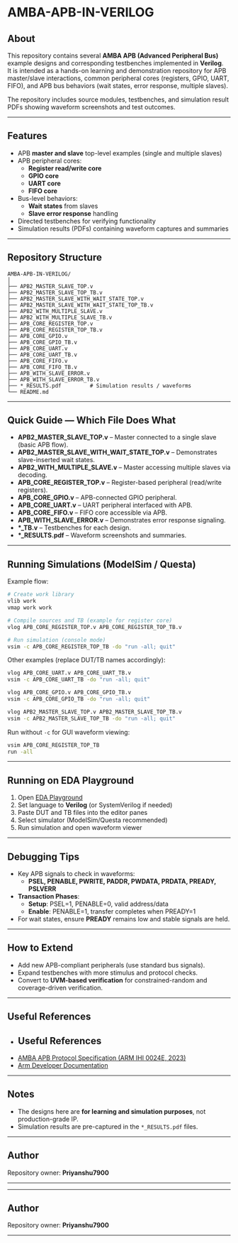 # AMBA-APB-IN-VERILOG

## About
This repository contains several **AMBA APB (Advanced Peripheral Bus)** example designs and corresponding testbenches implemented in **Verilog**.  
It is intended as a hands-on learning and demonstration repository for APB master/slave interactions, common peripheral cores (registers, GPIO, UART, FIFO), and APB bus behaviors (wait states, error response, multiple slaves).

The repository includes source modules, testbenches, and simulation result PDFs showing waveform screenshots and test outcomes.

---

## Features
- APB **master and slave** top-level examples (single and multiple slaves)  
- APB peripheral cores:
  - **Register read/write core**  
  - **GPIO core**  
  - **UART core**  
  - **FIFO core**  
- Bus-level behaviors:
  - **Wait states** from slaves  
  - **Slave error response** handling  
- Directed testbenches for verifying functionality  
- Simulation results (PDFs) containing waveform captures and summaries  

---

## Repository Structure
```
AMBA-APB-IN-VERILOG/
│
├── APB2_MASTER_SLAVE_TOP.v
├── APB2_MASTER_SLAVE_TOP_TB.v
├── APB2_MASTER_SLAVE_WITH_WAIT_STATE_TOP.v
├── APB2_MASTER_SLAVE_WITH_WAIT_STATE_TOP_TB.v
├── APB2_WITH_MULTIPLE_SLAVE.v
├── APB2_WITH_MULTIPLE_SLAVE_TB.v
├── APB_CORE_REGISTER_TOP.v
├── APB_CORE_REGISTER_TOP_TB.v
├── APB_CORE_GPIO.v
├── APB_CORE_GPIO_TB.v
├── APB_CORE_UART.v
├── APB_CORE_UART_TB.v
├── APB_CORE_FIFO.v
├── APB_CORE_FIFO_TB.v
├── APB_WITH_SLAVE_ERROR.v
├── APB_WITH_SLAVE_ERROR_TB.v
├── *_RESULTS.pdf         # Simulation results / waveforms
└── README.md
```

---

## Quick Guide — Which File Does What
- **APB2_MASTER_SLAVE_TOP.v** – Master connected to a single slave (basic APB flow).  
- **APB2_MASTER_SLAVE_WITH_WAIT_STATE_TOP.v** – Demonstrates slave-inserted wait states.  
- **APB2_WITH_MULTIPLE_SLAVE.v** – Master accessing multiple slaves via decoding.  
- **APB_CORE_REGISTER_TOP.v** – Register-based peripheral (read/write registers).  
- **APB_CORE_GPIO.v** – APB-connected GPIO peripheral.  
- **APB_CORE_UART.v** – UART peripheral interfaced with APB.  
- **APB_CORE_FIFO.v** – FIFO core accessible via APB.  
- **APB_WITH_SLAVE_ERROR.v** – Demonstrates error response signaling.  
- **\*_TB.v** – Testbenches for each design.  
- **\*_RESULTS.pdf** – Waveform screenshots and summaries.  

---

## Running Simulations (ModelSim / Questa)
Example flow:

```bash
# Create work library
vlib work
vmap work work

# Compile sources and TB (example for register core)
vlog APB_CORE_REGISTER_TOP.v APB_CORE_REGISTER_TOP_TB.v

# Run simulation (console mode)
vsim -c APB_CORE_REGISTER_TOP_TB -do "run -all; quit"
```

Other examples (replace DUT/TB names accordingly):
```bash
vlog APB_CORE_UART.v APB_CORE_UART_TB.v
vsim -c APB_CORE_UART_TB -do "run -all; quit"

vlog APB_CORE_GPIO.v APB_CORE_GPIO_TB.v
vsim -c APB_CORE_GPIO_TB -do "run -all; quit"

vlog APB2_MASTER_SLAVE_TOP.v APB2_MASTER_SLAVE_TOP_TB.v
vsim -c APB2_MASTER_SLAVE_TOP_TB -do "run -all; quit"
```

Run without `-c` for GUI waveform viewing:
```bash
vsim APB_CORE_REGISTER_TOP_TB
run -all
```

---

## Running on EDA Playground
1. Open [EDA Playground](https://www.edaplayground.com/)  
2. Set language to **Verilog** (or SystemVerilog if needed)  
3. Paste DUT and TB files into the editor panes  
4. Select simulator (ModelSim/Questa recommended)  
5. Run simulation and open waveform viewer  

---

## Debugging Tips
- Key APB signals to check in waveforms:  
  - **PSEL, PENABLE, PWRITE, PADDR, PWDATA, PRDATA, PREADY, PSLVERR**  
- **Transaction Phases**:  
  - **Setup**: PSEL=1, PENABLE=0, valid address/data  
  - **Enable**: PENABLE=1, transfer completes when PREADY=1  
- For wait states, ensure **PREADY** remains low and stable signals are held.  

---

## How to Extend
- Add new APB-compliant peripherals (use standard bus signals).  
- Expand testbenches with more stimulus and protocol checks.  
- Convert to **UVM-based verification** for constrained-random and coverage-driven verification.  

---

## Useful References
- ## Useful References
- [AMBA APB Protocol Specification (ARM IHI 0024E, 2023)](https://developer.arm.com/documentation/ihi0024/e)  
- [Arm Developer Documentation](https://developer.arm.com/documentation)  
  
---

## Notes
- The designs here are **for learning and simulation purposes**, not production-grade IP.  
- Simulation results are pre-captured in the `*_RESULTS.pdf` files.  

---

## Author
Repository owner: **Priyanshu7900**  

---
---

## Author
Repository owner: **Priyanshu7900**  

---
